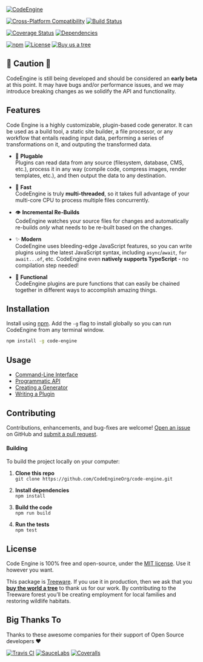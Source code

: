 [![CodeEngine](https://engine.codes/img/logos/banner.svg)](https://engine.codes)

[![Cross-Platform Compatibility](https://engine.codes/img/badges/os-badges.svg)](https://github.com/CodeEngineOrg/code-engine/actions)
[![Build Status](https://github.com/CodeEngineOrg/code-engine/workflows/CI-CD/badge.svg)](https://github.com/CodeEngineOrg/code-engine/actions)

[![Coverage Status](https://coveralls.io/repos/github/CodeEngineOrg/code-engine/badge.svg?branch=master)](https://coveralls.io/github/CodeEngineOrg/code-engine)
[![Dependencies](https://david-dm.org/CodeEngineOrg/code-engine.svg)](https://david-dm.org/CodeEngineOrg/code-engine)

[![npm](https://img.shields.io/npm/v/code-engine.svg)](https://www.npmjs.com/package/code-engine)
[![License](https://img.shields.io/npm/l/code-engine.svg)](LICENSE)
[![Buy us a tree](https://img.shields.io/badge/Treeware-%F0%9F%8C%B3-lightgreen)](https://plant.treeware.earth/CodeEngineOrg/code-engine)



🚧 Caution ‍️🚧
-------------------------------
CodeEngine is still being developed and should be considered an **early beta** at this point. It may have bugs and/or performance issues, and we may introduce breaking changes as we solidify the API and functionality.



Features
-------------------------------
Code Engine is a highly customizable, plugin-based code generator. It can be used as a build tool, a static site builder, a file processor, or any workflow that entails reading input data, performing a series of transformations on it, and outputing the transformed data.

- 🔌 **Plugable**<br>
  Plugins can read data from any source (filesystem, database, CMS, etc.), process it in any way (compile code, compress images, render templates, etc.), and then output the data to any destination.

- 🚀 **Fast**<br>
  CodeEngine is truly **multi-threaded**, so it takes full advantage of your multi-core CPU to process multiple files concurrently.

- 👁 **Incremental Re-Builds**<br>
  CodeEngine watches your source files for changes and automatically re-builds _only_ what needs to be re-built based on the changes.

- ✨ **Modern**<br>
  CodeEngine uses bleeding-edge JavaScript features, so you can write plugins using the latest JavaScript syntax, including `async`/`await`, `for await...of`, etc. CodeEngine even **natively supports TypeScript** - no compilation step needed!

- 🧩 **Functional**<br>
  CodeEngine plugins are pure functions that can easily be chained together in different ways to accomplish amazing things.



Installation
-------------------------------
Install using [npm](https://docs.npmjs.com/about-npm/).  Add the `-g` flag to install globally so you can run CodeEngine from any terminal window.

```bash
npm install -g code-engine
```



Usage
-------------------------------
- [Command-Line Interface](https://github.com/CodeEngineOrg/code-engine/wiki/Command-Line-Interface)
- [Programmatic API](https://github.com/CodeEngineOrg/code-engine/wiki/Programmatic-API)
- [Creating a Generator](https://github.com/CodeEngineOrg/code-engine/wiki/Creating-a-Generator)
- [Writing a Plugin](https://github.com/CodeEngineOrg/code-engine/wiki/Writing-a-Plugin)




Contributing
--------------------------
Contributions, enhancements, and bug-fixes are welcome!  [Open an issue](https://github.com/CodeEngineOrg/code-engine/issues) on GitHub and [submit a pull request](https://github.com/CodeEngineOrg/code-engine/pulls).

#### Building
To build the project locally on your computer:

1. __Clone this repo__<br>
`git clone https://github.com/CodeEngineOrg/code-engine.git`

2. __Install dependencies__<br>
`npm install`

3. __Build the code__<br>
`npm run build`

4. __Run the tests__<br>
`npm test`



License
--------------------------
Code Engine is 100% free and open-source, under the [MIT license](LICENSE). Use it however you want.

This package is [Treeware](http://treeware.earth). If you use it in production, then we ask that you [**buy the world a tree**](https://plant.treeware.earth/CodeEngineOrg/code-engine) to thank us for our work. By contributing to the Treeware forest you’ll be creating employment for local families and restoring wildlife habitats.



Big Thanks To
--------------------------
Thanks to these awesome companies for their support of Open Source developers ❤

[![Travis CI](https://engine.codes/img/badges/travis-ci.svg)](https://travis-ci.com)
[![SauceLabs](https://engine.codes/img/badges/sauce-labs.svg)](https://saucelabs.com)
[![Coveralls](https://engine.codes/img/badges/coveralls.svg)](https://coveralls.io)
